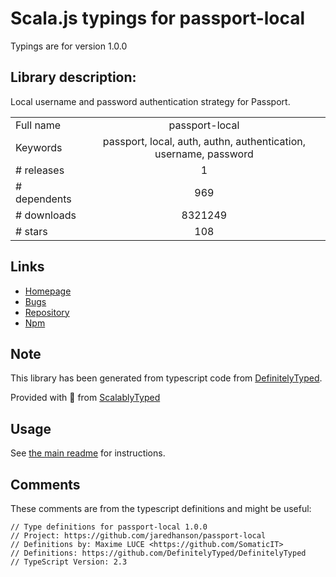 
# Scala.js typings for passport-local

Typings are for version 1.0.0

## Library description:
Local username and password authentication strategy for Passport.

|                    |                 |
| ------------------ | :-------------: |
| Full name          | passport-local |
| Keywords           | passport, local, auth, authn, authentication, username, password |
| # releases         | 1 |
| # dependents       | 969 |
| # downloads        | 8321249 |
| # stars            | 108 |

## Links
- [Homepage](https://github.com/jaredhanson/passport-local#readme)
- [Bugs](http://github.com/jaredhanson/passport-local/issues)
- [Repository](https://github.com/jaredhanson/passport-local)
- [Npm](https://www.npmjs.com/package/passport-local)
    


## Note
This library has been generated from typescript code from [DefinitelyTyped](https://definitelytyped.org).

Provided with :purple_heart: from [ScalablyTyped](https://github.com/oyvindberg/ScalablyTyped)

## Usage
See [the main readme](../../readme.md) for instructions.

## Comments

These comments are from the typescript definitions and might be useful:
```
// Type definitions for passport-local 1.0.0
// Project: https://github.com/jaredhanson/passport-local
// Definitions by: Maxime LUCE <https://github.com/SomaticIT>
// Definitions: https://github.com/DefinitelyTyped/DefinitelyTyped
// TypeScript Version: 2.3

```

